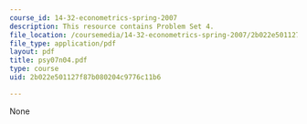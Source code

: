 ```yaml
---
course_id: 14-32-econometrics-spring-2007
description: This resource contains Problem Set 4.
file_location: /coursemedia/14-32-econometrics-spring-2007/2b022e501127f87b080204c9776c11b6_psy07n04.pdf
file_type: application/pdf
layout: pdf
title: psy07n04.pdf
type: course
uid: 2b022e501127f87b080204c9776c11b6

---
```

None